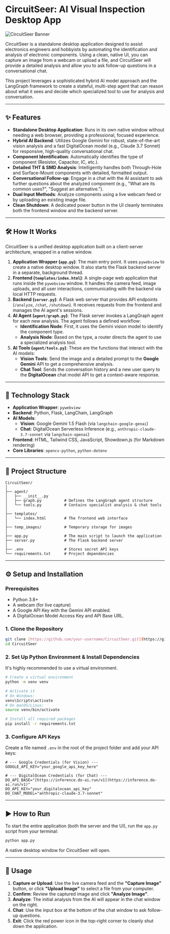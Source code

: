 # CircuitSeer: AI Visual Inspection Desktop App

![CircuitSeer Banner](https://placehold.co/1200x300/020617/7c3aed?text=CircuitSeer&font=inter)

CircuitSeer is a standalone desktop application designed to assist electronics engineers and hobbyists by automating the identification and analysis of electronic components. Using a clean, native UI, you can capture an image from a webcam or upload a file, and CircuitSeer will provide a detailed analysis and allow you to ask follow-up questions in a conversational chat.

This project leverages a sophisticated hybrid AI model approach and the LangGraph framework to create a stateful, multi-step agent that can reason about what it sees and decide which specialized tool to use for analysis and conversation.

---

## ✨ Features

- **Standalone Desktop Application**: Runs in its own native window without needing a web browser, providing a professional, focused experience.
- **Hybrid AI Backend**: Utilizes Google Gemini for robust, state-of-the-art vision analysis and a fast DigitalOcean model (e.g., Claude 3.7 Sonnet) for responsive, high-quality conversational chat.
- **Component Identification**: Automatically identifies the type of component (Resistor, Capacitor, IC, etc.).
- **Detailed THT & SMD Analysis**: Intelligently handles both Through-Hole and Surface-Mount components with detailed, formatted output.
- **Conversational Follow-up**: Engage in a chat with the AI assistant to ask further questions about the analyzed component (e.g., "What are its common uses?", "Suggest an alternative.").
- **Dual Input Methods**: Analyze components using a live webcam feed or by uploading an existing image file.
- **Clean Shutdown**: A dedicated power button in the UI cleanly terminates both the frontend window and the backend server.

---

## 🛠️ How It Works

CircuitSeer is a unified desktop application built on a client-server architecture, wrapped in a native window.

1. **Application Wrapper (`app.py`)**: The main entry point. It uses `pywebview` to create a native desktop window. It also starts the Flask backend server in a separate, background thread.
2. **Frontend (`templates/index.html`)**: A single-page web application that runs inside the `pywebview` window. It handles the camera feed, image uploads, and all user interactions, communicating with the backend via local HTTP requests.
3. **Backend (`server.py`)**: A Flask web server that provides API endpoints (`/analyze`, `/chat`, `/shutdown`). It receives requests from the frontend and manages the AI agent's sessions.
4. **AI Agent (`agent/graph.py`)**: The Flask server invokes a LangGraph agent for each new analysis. The agent follows a defined workflow:
    - **Identification Node**: First, it uses the Gemini vision model to identify the component type.
    - **Analysis Node**: Based on the type, a router directs the agent to use a specialized analysis tool.
5. **AI Tools (`agent/tools.py`)**: These are the functions that interact with the AI models:
    - **Vision Tools**: Send the image and a detailed prompt to the **Google Gemini** API to get a comprehensive analysis.
    - **Chat Tool**: Sends the conversation history and a new user query to the **DigitalOcean** chat model API to get a context-aware response.

---

## 🚀 Technology Stack

- **Application Wrapper**: `pywebview`
- **Backend**: Python, Flask, LangChain, LangGraph
- **AI Models**:
  - **Vision**: Google Gemini 1.5 Flash (via `langchain-google-genai`)
  - **Chat**: DigitalOcean Serverless Inference (e.g., `anthropic-claude-3.7-sonnet` via `langchain-openai`)
- **Frontend**: HTML, Tailwind CSS, JavaScript, Showdown.js (for Markdown rendering)
- **Core Libraries**: `opencv-python`, `python-dotenv`

---

## 📂 Project Structure

```
CircuitSeer/
│
├── agent/
│   ├── __init__.py
│   ├── graph.py          # Defines the LangGraph agent structure
│   └── tools.py          # Contains specialist analysis & chat tools
│
├── templates/
│   └── index.html        # The frontend web interface
│
├── temp_images/          # Temporary storage for images
│
├── app.py                # The main script to launch the application
├── server.py             # The Flask backend server
│
├── .env                  # Stores secret API keys
└── requirements.txt      # Project dependencies
```

---

## ⚙️ Setup and Installation

### Prerequisites

- Python 3.8+
- A webcam (for live capture)
- A Google API Key with the Gemini API enabled.
- A DigitalOcean Model Access Key and API Base URL.

### 1. Clone the Repository

```bash
git clone [https://github.com/your-username/CircuitSeer.git](https://github.com/your-username/CircuitSeer.git)
cd CircuitSeer
```

### 2. Set Up Python Environment & Install Dependencies

It's highly recommended to use a virtual environment.

```bash
# Create a virtual environment
python -m venv venv

# Activate it
# On Windows:
venv\Scripts\activate
# On macOS/Linux:
source venv/bin/activate

# Install all required packages
pip install -r requirements.txt
```

### 3. Configure API Keys

Create a file named `.env` in the root of the project folder and add your API keys:

```env
# --- Google Credentials (for Vision) ---
GOOGLE_API_KEY="your_google_api_key_here"

# --- DigitalOcean Credentials (for Chat) ---
DO_API_BASE="[https://inference.do-ai.run/v1](https://inference.do-ai.run/v1)"
DO_API_KEY="your_digitalocean_api_key"
DO_CHAT_MODEL="anthropic-claude-3.7-sonnet"
```

---

## ▶️ How to Run

To start the entire application (both the server and the UI), run the `app.py` script from your terminal:

```bash
python app.py
```

A native desktop window for CircuitSeer will open.

---

## 📖 Usage

1. **Capture or Upload**: Use the live camera feed and the **"Capture Image"** button, or click **"Upload Image"** to select a file from your computer.
2. **Confirm**: Review the captured image and click **"Analyze Image"**.
3. **Analyze**: The initial analysis from the AI will appear in the chat window on the right.
4. **Chat**: Use the input box at the bottom of the chat window to ask follow-up questions.
5. **Exit**: Click the red power icon in the top-right corner to cleanly shut down the application.
